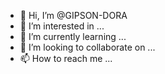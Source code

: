 - 👋 Hi, I’m @GIPSON-DORA
- 👀 I’m interested in ...
- 🌱 I’m currently learning ...
- 💞️ I’m looking to collaborate on ...
- 📫 How to reach me ...

<!---
GIPSON-DORA/GIPSON-DORA is a ✨ special ✨ repository because its `README.md` (this file) appears on your GitHub profile.
You can click the Preview link to take a look at your changes.
--->

